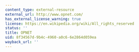 ```yaml
---
content_type: external-resource
external_url: http://www.opnet.com/
has_external_license_warning: true
license: https://en.wikipedia.org/wiki/All_rights_reserved
status: ''
title: OPNET
uid: 8f34567d-9b4c-4960-a0c6-6e2864d059ea
wayback_url: ''
---
```

